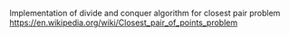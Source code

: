 Implementation of divide and conquer algorithm for closest pair problem <https://en.wikipedia.org/wiki/Closest_pair_of_points_problem>
